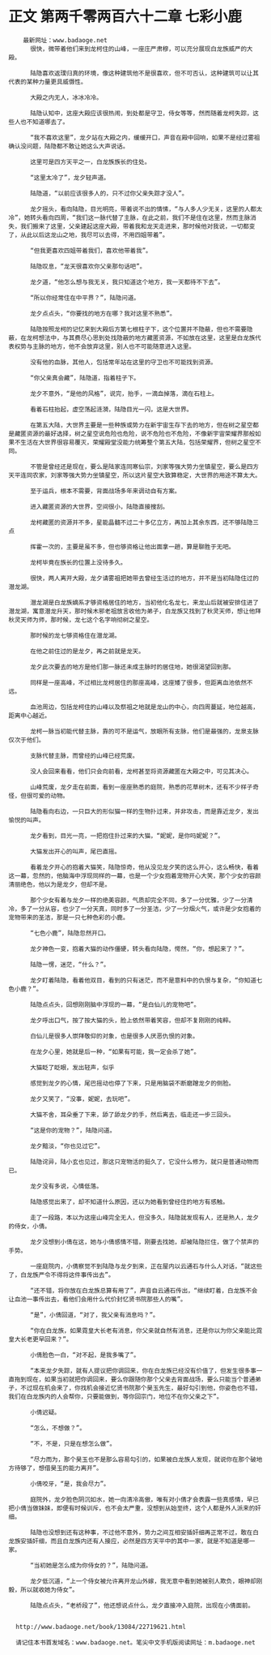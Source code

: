 # 正文 第两千零两百六十二章 七彩小鹿
        最新网址：www.badaoge.net
          很快，微带着他们来到龙柯住的山峰，一座庄严肃穆，可以充分展现白龙族威严的大殿。
      
          陆隐喜欢返璞归真的环境，像这种建筑他不是很喜欢，但不可否认，这种建筑可以让其代表的某种力量更具威慑性。
      
          大殿之内无人，冰冰冷冷。
      
          陆隐认知中，这座大殿应该很热闹，到处都是守卫，侍女等等，然而随着龙柯失踪，这些人也不知道哪去了。
      
          “我不喜欢这里”，龙夕站在大殿之内，缓缓开口，声音在殿中回响，如果不是经过雾祖确认没问题，陆隐都不敢让她这么大声说话。
      
          这里可是四方天平之一，白龙族族长的住处。
      
          “这里太冷了”，龙夕轻声道。
      
          陆隐道，“以前应该很多人的，只不过你父亲失踪才没人”。
      
          龙夕摇头，看向陆隐，目光明亮，带着说不出的情愫，“与人多人少无关，这里的人都太冷”，她转头看向四周，“我们这一脉代替了主脉，在此之前，我们不是住在这里，然而主脉消失，我们搬来了这里，父亲建起这座大殿，带着我和龙天走进来，那时候他对我说，一切都变了，从此以后这龙山之地，我尽可以去得，不用四姐带着”。
      
          “但我更喜欢四姐带着我们，喜欢他带着我”。
      
          陆隐叹息，“龙天很喜欢你父亲那句话吧”。
      
          龙夕道，“他怎么想与我无关，我只知道这个地方，我一天都待不下去”。
      
          “所以你经常住在中平界？”，陆隐问道。
      
          龙夕点点头，“你要找的地方在哪？我对这里不熟悉”。
      
          陆隐按照龙柯的记忆来到大殿后方第七根柱子下，这个位置并不隐蔽，但也不需要隐蔽，在龙柯想法中，与其费尽心思到处找隐蔽的地方藏匿资源，不如放在这里，这里是白龙族代表权势与主脉的地方，他不会放弃这里，别人也不可能随意进入这里。
      
          没有他的血脉，其他人，包括常年站在这里的守卫也不可能找到资源。
      
          “你父亲真会藏”，陆隐道，指着柱子下。
      
          龙夕不意外，“是他的风格”，说完，抬手，一滴血掉落，滴在石柱上。
      
          看着石柱抬起，虚空荡起涟漪，陆隐目光一闪，这是大世界。
      
          在第五大陆，大世界主要是一些种族或势力在新宇宙生存下去的地方，但在树之星空都是藏匿资源的最好选择，树之星空说危险也危险，说不危险也不危险，不像新宇宙荣耀界那般如果不生活在大世界很容易覆灭，荣耀殿堂没能力统筹整个第五大陆，包括荣耀界，但树之星空不同。
      
          不管是曾经还是现在，要么是陆家连同寒仙宗，刘家等强大势力坐镇星空，要么是四方天平连同农家，刘家等强大势力坐镇星空，所以这片星空大致算稳定，大世界的用途不算太大。
      
          至于运兵，根本不需要，背面战场多年来调动自有方案。
      
          进入藏匿资源的大世界，空间很小，陆隐直接搜刮。
      
          龙柯藏匿的资源并不多，星能晶髓不过二十多亿立方，再加上其余东西，还不够陆隐三点
      
          挥霍一次的，主要是虽不多，但也够资格让他出面拿一趟，算是聊胜于无吧。
      
          龙柯毕竟在族长的位置上没待多久。
      
          很快，两人离开大殿，龙夕请雾祖把她带去曾经生活过的地方，并不是当初陆隐住过的潜龙湖。
      
          潜龙湖是白龙族嫡系才够资格居住的地方，当初他化名龙七，来龙山后就被安排住进了潜龙湖，寓意潜龙升天，那时候木邪老祖放言收他为弟子，白龙族又找到了秋灵天师，想让他拜秋灵天师为师，那时候，龙七这个名字响彻树之星空。
      
          那时候的龙七够资格住在潜龙湖。
      
          在他之前住过的是龙夕，再之前就是龙天。
      
          龙夕此次要去的地方是他们那一脉还未成主脉时的居住地，她很渴望回到那。
      
          同样是一座高峰，不过相比龙柯居住的那座高峰，这座矮了很多，但距离血池依然不远。
      
          血池周边，包括龙柯住的山峰以及祭祖之地就是龙山的中心，向四周蔓延，地位越高，距离中心越近。
      
          龙柯一脉当初能代替主脉，靠的可不是运气，放眼所有支脉，他们是最强的，龙泉支脉仅次于他们。
      
          支脉代替主脉，而曾经的山峰已经荒废。
      
          没人会回来看看，他们只会向前看，龙柯甚至将资源藏匿在大殿之中，可见其决心。
      
          山峰荒废，龙夕走在前面，看到一座座熟悉的庭院，熟悉的花草树木，还有不少样子奇怪，但很可爱的动物。
      
          陆隐看向右边，一只巨大的形似猫一样的生物扑过来，并非攻击，而是靠近龙夕，发出愉悦的叫声。
      
          龙夕看到，目光一亮，一把抱住扑过来的大猫，“妮妮，是你吗妮妮？”。
      
          大猫发出开心的叫声，尾巴直摇。
      
          看着龙夕开心的抱着大猫笑，陆隐惊奇，他从没见龙夕笑的这么开心，这么畅快，看着这一幕，忽然的，他脑海中浮现同样的一幕，也是一个少女抱着宠物开心大笑，那个少女的容颜清丽绝色，他以为是龙夕，但却不是。
      
          那个少女有着与龙夕一样的绝美容颜，气质却完全不同，多了一分优雅，少了一分清冷，多了一分从容，也少了一分天真，同时多了一分圣洁，少了一分烟火气，或许是少女抱着的宠物带来的圣洁，那是一只七种色彩的小鹿。
      
          “七色小鹿”，陆隐忽然开口。
      
          龙夕神色一变，抱着大猫的动作僵硬，转头看向陆隐，愕然，“你，想起来了？”。
      
          陆隐一愣，迷茫，“什么？”。
      
          龙夕盯着陆隐，看着他双目，看到的只有迷茫，而不是意料中的仇恨与复杂，“你知道七色小鹿？”。
      
          陆隐点点头，回想刚刚脑中浮现的一幕，“是白仙儿的宠物吧”。
      
          龙夕呼出口气，按了按大猫的头，脸上依然带着笑容，但却不复刚刚的纯粹。
      
          白仙儿是很多人崇拜敬仰的对象，也是很多人厌恶仇恨的对象。
      
          在龙夕心里，她就是后一种，“如果有可能，我一定会杀了她”。
      
          大猫眨了眨眼，发出轻声，似乎
      
          感觉到龙夕的心情，尾巴摇动也停了下来，只是用脑袋不断磨蹭龙夕的侧脸。
      
          龙夕又笑了，“没事，妮妮，去玩吧”。
      
          大猫不舍，耳朵垂了下来，舔了舔龙夕的手，然后离去，临走还一步三回头。
      
          “这是你的宠物？”，陆隐问道。
      
          龙夕黯淡，“你也见过它”。
      
          陆隐诧异，陆小玄也见过，那这只宠物活的挺久了，它没什么修为，就只是普通动物而已。
      
          龙夕没有多说，心情低落。
      
          陆隐感觉出来了，却不知道什么原因，还以为她看到曾经住的地方有感触。
      
          走了一段路，本以为这座山峰完全无人，但没多久，陆隐就发现有人，还是熟人，龙夕的侍女，小倩。
      
          龙夕没想到小倩在这，她与小倩感情不错，刚要去找她，却被陆隐拦住，做了个禁声的手势。
      
          一座庭院内，小倩察觉不到陆隐与龙夕到来，正在屋内以云通石与什么人对话，“就这些了，白龙族严令不得将这件事传出去”。
      
          “还不错，将你放在白龙族总算有用了”，声音自云通石传出，“继续盯着，白龙族不会让血池一事传出去，看他们会用什么代价封忆贤书院那些人的嘴”。
      
          “是”，小倩回道，“对了，我父亲有消息吗？”。
      
          “你在白龙族，如果霓皇大长老有消息，你父亲就自然有消息，还是你以为你父亲能比霓皇大长老更早回来？”。
      
          小倩脸色一白，“对不起，是我多嘴了”。
      
          “本来龙夕失踪，就有人提议把你调回来，你在白龙族已经没有价值了，但发生很多事一直拖到现在，如果当初就把你调回来，要么你跟随你那个父亲去背面战场，要么只能当个普通弟子，不过现在机会来了，你找机会接近忆贤书院那个昊玉先生，最好勾引到他，你姿色也不错，我们在白龙族内的人会帮你，只要能做到，等你回宗门，地位不在你父亲之下”。
      
          小倩迟疑。
      
          “怎么，不想做？”。
      
          “不，不是，只是在想怎么做”。
      
          “尽力而为，那个昊玉也不是那么容易勾引的，如果被白龙族人发现，就说你在那个破地方待够了，想借昊玉的能力离开”。
      
          小倩咬牙，“是，我会尽力”。
      
          庭院外，龙夕脸色阴沉如水，她一向清冷高傲，唯有对小倩才会表露一些真感情，早已把小倩当做妹妹，即便有时候训斥，也不会太严重，没想到从始至终，这个人都是外人派来的奸细。
      
          陆隐也没想到还有这种事，不过他不意外，势力之间互相安插奸细再正常不过，敢在白龙族安插奸细，而且白龙族内还有人接应，必然是四方天平中的其中一家，就是不知道是哪一家。
      
          “当初她是怎么成为你侍女的？”，陆隐问道。
      
          龙夕低沉道，“上一个侍女被允许离开龙山外嫁，我无意中看到她被别人欺负，眼神却刚毅，所以就收她为侍女”。
      
          陆隐点点头，“老桥段了”，他还想说点什么，龙夕直接冲入庭院，出现在小倩面前。
      
      
      http://www.badaoge.net/book/13084/22719621.html
      
      请记住本书首发域名：www.badaoge.net。笔尖中文手机版阅读网址：m.badaoge.net